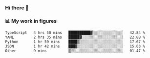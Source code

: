### Hi there 👋

### 📊 My work in figures

<!--START_SECTION:waka-->

```txt
TypeScript   4 hrs 50 mins   ██████████▓░░░░░░░░░░░░░░   42.84 %
YAML         2 hrs 35 mins   █████▓░░░░░░░░░░░░░░░░░░░   22.88 %
Python       1 hr 59 mins    ████▒░░░░░░░░░░░░░░░░░░░░   17.67 %
JSON         1 hr 42 mins    ███▓░░░░░░░░░░░░░░░░░░░░░   15.03 %
Other        9 mins          ▒░░░░░░░░░░░░░░░░░░░░░░░░   01.47 %
```

<!--END_SECTION:waka-->
